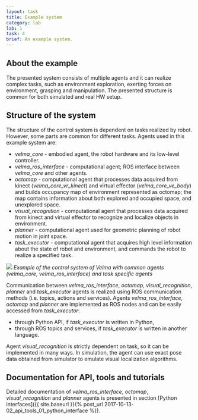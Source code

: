 ```yaml
---
layout: task
title: Example system
category: lab
lab: 1
task: 4
brief: An example system.
---
```


## About the example

The presented system consists of multiple agents and it can realize complex tasks,
such as environment exploration, exerting forces on environment, grasping and manipulation.
The presented structure is common for both simulated and real HW setup.

## Structure of the system

The structure of the control system is dependent on tasks realized by robot.
However, some parts are common for different tasks.
Agents used in this example system are:

* *velma_core* - embodied agent, the robot hardware and its low-level controller.
* *velma_ros_interface* - computational agent; ROS interface between *velma_core* and other agents.
* *octomap* - computational agent that processes data acquired from kinect (*velma_core_vr_kinect*) and virtual effector (*velma_core_ve_body*)
and builds occupancy map of environment represented as octomap; the map contains information about both explored and occupied space, and unexplored space.
* *visual_recognition* - computational agent that processes data acquired from kinect and virtual effector to recognize and localize objects in environment.
* *planner* - computational agent used for geometric planning of robot motion in joint space.
* *task_executor* - computational agent that acquires high level information about the state of robot and environment, and commands the robot to
realize a specified task.

![]({{site.baseurl}}/public/img/agents_example.dot.png)
*Example of the control system of Velma with common agents (velma_core, velma_ros_interface) and task specific agents*

Communication between *velma_ros_interface*, *octomap*, *visual_recognition*, *planner* and *task_executor* agents is realized using ROS communication methods
(i.e. topics, actions and services).
Agents *velma_ros_interface*, *octomap* and *planner* are implemented as ROS nodes and can be easily accessed from *task_executor*:

* through Python API, if *task_executor* is written in Python,
* through ROS topics and services, if *task_executor* is written in another language.

Agent *visual_recognition* is strictly dependent on task, so it can be implemented in many ways.
In simulation, the agent can use exact pose data obtained from simulator to emulate visual localization algorithms.

## Documentation for API, tools and tutorials

Detailed documentation of *velma_ros_interface*, *octomap*, *visual_recognition* and *planner* agents is presented in section
[Python interfaces]({{ site.baseurl }}{% post_url 2017-10-13-02_api_tools_01_python_interface %}).

